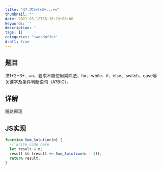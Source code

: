 ```yaml
---
title: "47.求1+2+3+...+n"
thumbnail: ""
date: 2021-03-12T15:16:29+08:00
keywords: ''
description: ''
tags: []
categories: 'swordoffer'
draft: true
---
```


## 题目

求1+2+3+...+n，要求不能使用乘除法、for、while、if、else、switch、case等关键字及条件判断语句（A?B:C）。

## 详解

短路原理

## JS实现

```javascript
function Sum_Solution(n) {
  // write code here
  let result = n;
  result && (result += Sum_Solution(n - 1));
  return result;
}
```